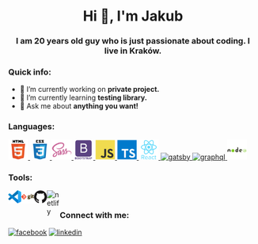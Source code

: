 <h1 align="center">Hi 👋, I'm Jakub</h1>
<h3 align="center">
  I am 20 years old guy who is just passionate about coding. I live in Kraków.
</h3>

<h3 align="left">Quick info:</h3>

- 🔭 I’m currently working on **private project.** 
- 🌱 I’m currently learning
**testing library.** 
- 💬 Ask me about **anything you want!** 

<h3 align="left">Languages:</h3>
<p align="left">
  <a href="https://www.w3.org/html/" target="_blank">
    <img
      src="https://raw.githubusercontent.com/devicons/devicon/master/icons/html5/html5-original-wordmark.svg"
      alt="html5"
      width="40"
      height="40"
    />
  </a>
  <a href="https://www.w3schools.com/css/" target="_blank">
    <img
      src="https://raw.githubusercontent.com/devicons/devicon/master/icons/css3/css3-original-wordmark.svg"
      alt="css3"
      width="40"
      height="40"
    />
  </a>
  <a href="https://sass-lang.com" target="_blank">
    <img
      src="https://raw.githubusercontent.com/devicons/devicon/master/icons/sass/sass-original.svg"
      alt="sass"
      width="40"
      height="40"
    />
  </a>
  <a href="https://getbootstrap.com" target="_blank">
    <img
      src="https://raw.githubusercontent.com/devicons/devicon/master/icons/bootstrap/bootstrap-plain-wordmark.svg"
      alt="bootstrap"
      width="40"
      height="40"
    />
  </a>
    <a
    href="https://developer.mozilla.org/en-US/docs/Web/JavaScript"
    target="_blank"
  >
    <img
      src="https://raw.githubusercontent.com/devicons/devicon/master/icons/javascript/javascript-original.svg"
      alt="javascript"
      width="40"
      height="40"
    />
  </a>
    <a href="https://www.typescriptlang.org/" target="_blank">
    <img
      src="https://raw.githubusercontent.com/devicons/devicon/master/icons/typescript/typescript-original.svg"
      alt="typescript"
      width="40"
      height="40"
    />
  </a>
  <a href="https://reactjs.org/" target="_blank">
    <img
      src="https://raw.githubusercontent.com/devicons/devicon/master/icons/react/react-original-wordmark.svg"
      alt="react"
      width="40"
      height="40"
    />
  </a>
  <a href="https://www.gatsbyjs.com/" target="_blank">
    <img
      src="https://www.vectorlogo.zone/logos/gatsbyjs/gatsbyjs-icon.svg"
      alt="gatsby"
      width="40"
      height="40"
    />
  </a>
  <a href="https://graphql.org" target="_blank">
    <img
      src="https://www.vectorlogo.zone/logos/graphql/graphql-icon.svg"
      alt="graphql"
      width="40"
      height="40"
    />
  </a>
  <a href="https://nodejs.org" target="_blank"> <img src="https://raw.githubusercontent.com/devicons/devicon/master/icons/nodejs/nodejs-original-wordmark.svg" alt="nodejs" width="40" height="40"/> </a>
</p>

<h3 align="left">Tools:</h3>  
<p align="left"><a target="_blank" rel="noopener noreferrer" href="https://raw.githubusercontent.com/github/explore/80688e429a7d4ef2fca1e82350fe8e3517d3494d/topics/visual-studio-code/visual-studio-code.png"><img align="left" alt="Visual Studio Code" width="26px" src="https://raw.githubusercontent.com/github/explore/80688e429a7d4ef2fca1e82350fe8e3517d3494d/topics/visual-studio-code/visual-studio-code.png" style="max-width: 100%;"></a>
<a target="_blank" rel="noopener noreferrer" href="https://raw.githubusercontent.com/github/explore/80688e429a7d4ef2fca1e82350fe8e3517d3494d/topics/git/git.png"><img align="left" alt="Git" width="26px" src="https://raw.githubusercontent.com/github/explore/80688e429a7d4ef2fca1e82350fe8e3517d3494d/topics/git/git.png" style="max-width: 100%;"></a>
<a target="_blank" rel="noopener noreferrer" href="https://raw.githubusercontent.com/github/explore/78df643247d429f6cc873026c0622819ad797942/topics/github/github.png"><img align="left" alt="GitHub" width="26px" src="https://raw.githubusercontent.com/github/explore/78df643247d429f6cc873026c0622819ad797942/topics/github/github.png" style="max-width: 100%;"></a>
<a target="_blank" rel="noopener noreferrer" href="https://camo.githubusercontent.com/c8a3dd0309eabdf69cf932a8450e2711307502a47703c54024f4678c41d497ba/68747470733a2f2f7777772e6e65746c6966792e636f6d2f696d672f70726573732f6c6f676f732f6c6f676f6d61726b2e706e67"><img align="left" alt="netlify" width="26px" src="https://camo.githubusercontent.com/c8a3dd0309eabdf69cf932a8450e2711307502a47703c54024f4678c41d497ba/68747470733a2f2f7777772e6e65746c6966792e636f6d2f696d672f70726573732f6c6f676f732f6c6f676f6d61726b2e706e67" data-canonical-src="https://www.netlify.com/img/press/logos/logomark.png" style="max-width: 100%;"></a>
</p><br/>    




<h3 align="left">Connect with me:</h3>
<p align="left">
<a href="https://www.facebook.com/jakub.radawiec/" rel="nofollow"><img src="https://camo.githubusercontent.com/68395a7b109c74c379a2e19b46e78a7df724c05e8a35df5b2d4a85d3b6cb5369/68747470733a2f2f63646e2e6a7364656c6976722e6e65742f6e706d2f73696d706c652d69636f6e7340332e302e312f69636f6e732f66616365626f6f6b2e737667" alt="facebook" height="26" data-canonical-src="https://cdn.jsdelivr.net/npm/simple-icons@3.0.1/icons/facebook.svg" style="max-width: 100%;"></a>
  <a href="https://pl.linkedin.com/in/jakub-radawiec-506161226" rel="nofollow"><img src="https://camo.githubusercontent.com/28bbd2596707954793abeff9eb24d343c1c78b7bf184b90294b4b190c6097a65/68747470733a2f2f63646e2e6a7364656c6976722e6e65742f6e706d2f73696d706c652d69636f6e7340332e302e312f69636f6e732f6c696e6b6564696e2e737667" alt="linkedin" height="26" data-canonical-src="https://cdn.jsdelivr.net/npm/simple-icons@3.0.1/icons/linkedin.svg" style="max-width: 100%;"></a>
</p>





